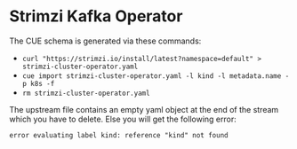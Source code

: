 # Strimzi Kafka Operator

The CUE schema is generated via these commands:
- `curl "https://strimzi.io/install/latest?namespace=default" > strimzi-cluster-operator.yaml`
- `cue import strimzi-cluster-operator.yaml -l kind -l metadata.name -p k8s -f`
- `rm strimzi-cluster-operator.yaml`

The upstream file contains an empty yaml object at the end of the stream which you have to delete. Else you will get the following error:
```
error evaluating label kind: reference "kind" not found
```
